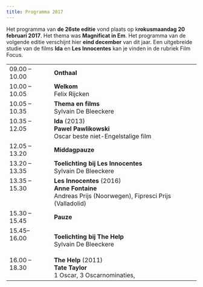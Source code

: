 ```yaml
---
title: Programma 2017
---
```


Het programma van **de 26ste editie** vond plaats op k**rokusmaandag 20 februari 2017**. 
Het thema was **Magnificat in Em**. Het programma van de volgende editie
verschijnt hier **eind december** van dit jaar. Een uitgebreide studie van de films **Ida** en 
**Les Innocentes** kan je vinden in de rubriek Film Focus.

<table cellpadding="3" cellspacing="2">
               <tr>
                 <td valign="top">09.00 &ndash; 10.00</td>
                 <td><strong id="onthaal">Onthaal</strong></td>
               </tr>
               <tr>
                 <td valign="top">10.00 &ndash; 10.05 </td>
                 <td><strong id="welkom">Welkom</strong><br>
                   <span id="felixrijcken">Felix Rijcken</span></td>
               </tr>
                 <td valign="top">10.05 &ndash; 10.35 </td>
                 <td><strong id="ovrhetthema">Thema en films</strong><br>
                   <span id="SylvainDeBleeckere">Sylvain De Bleeckere</span></td>
               <tr>
                 <td valign="top">10.35 &ndash; 12.05</td>
                 <td><strong class="style1" id="legaminauv&eacute;lo">Ida</strong> (2013) <br>
                   <strong>Pawel Pawlikowski</strong><br>
                   <span class="Prijs">Oscar beste niet-Engelstalige film</span></td>
               </tr>
               <tr>
                 <td>12.05  &ndash; 13.20</td>
                 <td id="middagpauze2"><strong>Middagpauze</strong></td>
               </tr>
                 <td valign="top">13.20 &ndash; 13.35 </td>
                 <td><strong>Toelichting bij <span class="gamin">Les Innocentes</span></strong><br>
                 <span id="SylvainDeBleeckere">Sylvain De Bleeckere</span></td>
               <tr>
                 <td valign="top">13.35  &ndash; 15.30</td>
                 <td><strong class="style1">Les Innocentes </strong>(2016) <br>
                   <strong id="tonykaye">Anne Fontaine</strong><br>
                 <span class="Prijs">Andreas Prijs (Noorwegen), Fipresci Prijs (Valladolid)</span></td>
               </tr>
               <tr>
                 <td valign="top">15.30 &ndash; 15.45</td>
                 <td><strong id="pauze">Pauze</strong></td>
               </tr>
                 <td valign="top">15.45&ndash; 16.00 </td>
                 <td><p><strong id="overkaurismaki'sbergrede">Toelichting bij <span class="gamin">The Help</span></strong><br>
                   <span id="SylvainDeBleeckere">Sylvain De Bleeckere</span></p></td>
               <tr>
                 <td valign="top">16.00 &ndash; 18.30</td>
                 <td><strong class="style1" id="lehavre">The Help </strong>(2011) <br>
                   <span id="alikaurismaki"><strong>Tate Taylor</strong> <br>
                   <span class="Prijs">1 Oscar, 3 Oscarnominaties,</span></span></td>
               </tr>
            </td>
    </table>